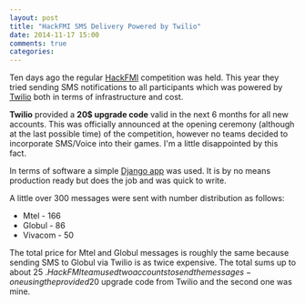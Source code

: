 ```yaml
---
layout: post
title: "HackFMI SMS Delivery Powered by Twilio"
date: 2014-11-17 15:00
comments: true
categories: 
---
```


Ten days ago the regular [HackFMI](http://hackfmi.com/) competition was held.
This year they tried sending SMS notifications to all participants which was powered
by [Twilio](http://twilio.com) both in terms of infrastructure and cost.

**Twilio** provided a **20$ upgrade code** valid in the next 6 months for all new accounts.
This was officially announced at the opening ceremony (although at the last possible time) of the
competition, however no teams decided to incorporate SMS/Voice into their games.
I'm a little disappointed by this fact.

In terms of software a simple [Django app](https://github.com/atodorov/django-twilio-sms)
was used. It is by no means production ready but does the job and was quick to write.

A little over 300 messages were sent with number distribution as follows:

* Mtel - 166
* Globul - 86
* Vivacom - 50

The total price for Mtel and Globul messages is roughly the same because sending
SMS to Globul via Twilio is as twice expensive. The total sums up to about 25 $.
HackFMI team used two accounts to send the messages - one using the provided
20$ upgrade code from Twilio and the second one was mine.

